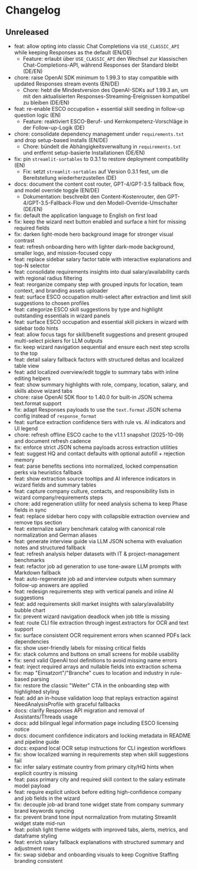 # Changelog

## Unreleased
- feat: allow opting into classic Chat Completions via `USE_CLASSIC_API` while keeping Responses as the default (EN/DE)
  - Feature: erlaubt über `USE_CLASSIC_API` den Wechsel zur klassischen Chat-Completions-API, während Responses der Standard bleibt (DE/EN)
- chore: raise OpenAI SDK minimum to 1.99.3 to stay compatible with updated Responses stream events (EN/DE)
  - Chore: hebt die Mindestversion des OpenAI-SDKs auf 1.99.3 an, um mit den aktualisierten Responses-Streaming-Ereignissen kompatibel zu bleiben (DE/EN)
- feat: re-enable ESCO occupation + essential skill seeding in follow-up question logic (EN)
  - Feature: reaktiviert ESCO-Beruf- und Kernkompetenz-Vorschläge in der Follow-up-Logik (DE)
- chore: consolidate dependency management under `requirements.txt` and drop setup-based installs (EN/DE)
  - Chore: bündelt die Abhängigkeitsverwaltung in `requirements.txt` und entfernt setup-basierte Installationen (DE/EN)
- fix: pin `streamlit-sortables` to 0.3.1 to restore deployment compatibility (EN)
  - Fix: setzt `streamlit-sortables` auf Version 0.3.1 fest, um die Bereitstellung wiederherzustellen (DE)
- docs: document the content cost router, GPT-4/GPT-3.5 fallback flow, and model override toggle (EN/DE)
  - Dokumentation: beschreibt den Content-Kostenrouter, den GPT-4/GPT-3.5-Fallback-Flow und den Modell-Override-Umschalter (DE/EN)
- fix: default the application language to English on first load
- fix: keep the wizard next button enabled and surface a hint for missing required fields
- fix: darken light-mode hero background image for stronger visual contrast
- feat: refresh onboarding hero with lighter dark-mode background, smaller logo, and mission-focused copy
- feat: replace sidebar salary factor table with interactive explanations and top-N selector
- feat: consolidate requirements insights into dual salary/availability cards with regional radius filtering
- feat: reorganize company step with grouped inputs for location, team context, and branding assets uploader
- feat: surface ESCO occupation multi-select after extraction and limit skill suggestions to chosen profiles
- feat: categorize ESCO skill suggestions by type and highlight outstanding essentials in wizard panels
- feat: surface ESCO occupation and essential skill pickers in wizard with sidebar todo hints
- feat: allow focus tags for skill/benefit suggestions and present grouped multi-select pickers for LLM outputs
- fix: keep wizard navigation sequential and ensure each next step scrolls to the top
- feat: detail salary fallback factors with structured deltas and localized table view
- feat: add localized overview/edit toggle to summary tabs with inline editing helpers
- feat: show summary highlights with role, company, location, salary, and skills above wizard tabs
- chore: raise OpenAI SDK floor to 1.40.0 for built-in JSON schema text.format support
- fix: adapt Responses payloads to use the ``text.format`` JSON schema config instead of ``response_format``
- feat: surface extraction confidence tiers with rule vs. AI indicators and UI legend
- chore: refresh offline ESCO cache to the v1.1.1 snapshot (2025-10-09) and document refresh cadence
- fix: enforce strict JSON schema payloads across extraction utilities
- feat: suggest HQ and contact defaults with optional autofill + rejection memory
- feat: parse benefits sections into normalized, locked compensation perks via heuristics fallback
- feat: show extraction source tooltips and AI inference indicators in wizard fields and summary tables
- feat: capture company culture, contacts, and responsibility lists in wizard company/requirements steps
- chore: add regeneration utility for need analysis schema to keep Phase fields in sync
- feat: replace sidebar hero copy with collapsible extraction overview and remove tips section
- feat: externalize salary benchmark catalog with canonical role normalization and German aliases
- feat: generate interview guide via LLM JSON schema with evaluation notes and structured fallback
- feat: refresh analysis helper datasets with IT & project-management benchmarks
- feat: refactor job ad generation to use tone-aware LLM prompts with Markdown fallback
- feat: auto-regenerate job ad and interview outputs when summary follow-up answers are applied
- feat: redesign requirements step with vertical panels and inline AI suggestions
- feat: add requirements skill market insights with salary/availability bubble chart
- fix: prevent wizard navigation deadlock when job title is missing
- feat: route CLI file extraction through ingest.extractors for OCR and text support
- fix: surface consistent OCR requirement errors when scanned PDFs lack dependencies
- fix: show user-friendly labels for missing critical fields
- fix: stack columns and buttons on small screens for mobile usability
- fix: send valid OpenAI tool definitions to avoid missing name errors
- feat: inject required arrays and nullable fields into extraction schema
- fix: map "Einsatzort"/"Branche" cues to location and industry in rule-based parsing
- fix: restore the classic "Weiter" CTA in the onboarding step with highlighted styling
- feat: add an in-house validation loop that replays extraction against NeedAnalysisProfile with graceful fallbacks
- docs: clarify Responses API migration and removal of Assistants/Threads usage
- docs: add bilingual legal information page including ESCO licensing notice
- docs: document confidence indicators and locking metadata in README and pipeline guide
- docs: expand local OCR setup instructions for CLI ingestion workflows
- fix: show localized warning in requirements step when skill suggestions fail
- fix: infer salary estimate country from primary city/HQ hints when explicit country is missing
- feat: pass primary city and required skill context to the salary estimate model payload
- feat: require explicit unlock before editing high-confidence company and job fields in the wizard
- fix: decouple job-ad brand tone widget state from company summary brand keywords syncing
- fix: prevent brand tone input normalization from mutating Streamlit widget state mid-run
- feat: polish light theme widgets with improved tabs, alerts, metrics, and dataframe styling
- feat: enrich salary fallback explanations with structured summary and adjustment rows
- fix: swap sidebar and onboarding visuals to keep Cognitive Staffing branding consistent
